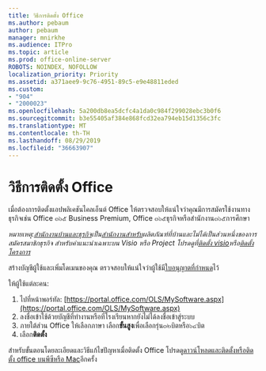```yaml
---
title: วิธีการติดตั้ง Office
ms.author: pebaum
author: pebaum
manager: mnirkhe
ms.audience: ITPro
ms.topic: article
ms.prod: office-online-server
ROBOTS: NOINDEX, NOFOLLOW
localization_priority: Priority
ms.assetid: a371aee9-9c76-4951-89c5-e9e48811eded
ms.custom:
- "904"
- "2000023"
ms.openlocfilehash: 5a200db8ea5dcfc4a1da0c984f299028ebc3b0f6
ms.sourcegitcommit: b3e55405af384e868fcd32ea794eb15d1356c3fc
ms.translationtype: MT
ms.contentlocale: th-TH
ms.lasthandoff: 08/29/2019
ms.locfileid: "36663907"
---
```

# <a name="how-to-install-office"></a>วิธีการติดตั้ง Office

เมื่อต้องการติดตั้งแอปพลิเคชันไคลเอ็นต์ Office ให้ตรวจสอบให้แน่ใจว่าคุณมีการสมัครใช้งานทางธุรกิจเช่น Office ๓๖๕ Business Premium, Office ๓๖๕ธุรกิจหรือสำนักงาน๓๖๕การศึกษา
  
*หมายเหตุ:[สำนักงานบ้านและธุรกิจ](https://products.office.com/home-and-business)เป็น[สำนักงานสำหรับ](https://support.office.com/article/28cbc8cf-1332-4f04-9123-9b660abb629e?wt.mc_id=Alchemy_ClientDIA)ผลิตภัณฑ์ที่บ้านและไม่ได้เป็นส่วนหนึ่งของการสมัครสมาชิกธุรกิจ สำหรับคำแนะนำเฉพาะบน Visio หรือ Project โปรดดูที่[ติดตั้ง visio](https://support.office.com/article/f98f21e3-aa02-4827-9167-ddab5b025710)หรือ[ติดตั้งโครงการ](https://support.office.com/article/7059249b-d9fe-4d61-ab96-5c5bf435f281)*

สร้างบัญชีผู้ใช้และเพิ่มโดเมนของคุณ ตรวจสอบให้แน่ใจว่าผู้ใช้มี[ใบอนุญาตที่กำหนด](https://support.office.com/article/997596b5-4173-4627-b915-36abac6786dc?wt.mc_id=Alchemy_ClientDIA)ไว้

ให้ผู้ใช้แต่ละคน:

1. ไปที่หน้าพอร์ทัล: [https://portal.office.com/OLS/MySoftware.aspx](https://portal.office.com/OLS/MySoftware.aspx)
2. ลงชื่อเข้าใช้ด้วยบัญชีที่ทำงานหรือที่โรงเรียนหากยังไม่ได้ลงชื่อเข้าสู่ระบบ
3. ภายใต้ส่วน Office ให้เลือกภาษา เลือก**ขั้นสูง**เพื่อเลือกรุ่น๓๒บิตหรือ๖๔บิต
4. เลือก**ติดตั้ง**

สำหรับขั้นตอนโดยละเอียดและวิธีแก้ไขปัญหาเมื่อติดตั้ง Office โปรดดู[ดาวน์โหลดและติดตั้งหรือติดตั้ง office บนพีซีหรือ Mac](https://support.office.com/article/4414eaaf-0478-48be-9c42-23adc4716658?wt.mc_id=Alchemy_ClientDIA)อีกครั้ง
